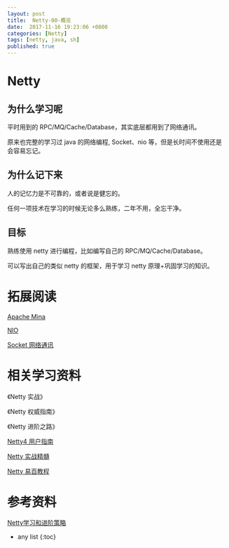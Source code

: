 ```yaml
---
layout: post
title:  Netty-00-概览
date:  2017-11-16 19:23:06 +0800
categories: [Netty]
tags: [netty, java, sh]
published: true
---
```



# Netty

## 为什么学习呢

平时用到的 RPC/MQ/Cache/Database，其实底层都用到了网络通讯。

原来也完整的学习过 java 的网络编程, Socket、nio 等，但是长时间不使用还是会容易忘记。

## 为什么记下来

人的记忆力是不可靠的，或者说是健忘的。

任何一项技术在学习的时候无论多么熟练，二年不用，全忘干净。

## 目标

熟练使用 netty 进行编程，比如编写自己的 RPC/MQ/Cache/Database。

可以写出自己的类似 netty 的框架，用于学习 netty 原理+巩固学习的知识。

# 拓展阅读

[Apache Mina](https://houbb.github.io/2017/11/15/apache-mina)

[NIO](https://houbb.github.io/2018/09/22/java-nio-01-overview)

[Socket 网络通讯](https://houbb.github.io/2018/09/22/java-net-01-overview)

# 相关学习资料

《Netty 实战》

《Netty 权威指南》

《Netty 进阶之路》

[Netty4 用户指南](https://waylau.com/netty-4-user-guide/)

[Netty 实战精髓](https://github.com/waylau/essential-netty-in-action)

[Netty 易百教程](https://www.yiibai.com/netty/)

# 参考资料

[Netty学习和进阶策略](https://mp.weixin.qq.com/s/WcWBmvkbft-aNrwqcQu32w)

* any list
{:toc}

